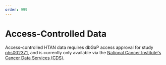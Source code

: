 ```yaml
---
order: 999
---
```


# Access-Controlled Data

Access-controlled HTAN data requires dbGaP access approval for study [phs002371](https://www.ncbi.nlm.nih.gov/projects/gap/cgi-bin/study.cgi?study_id=phs002371.v3.p1), and is currently only available via the [National Cancer Institute's Cancer Data Services (CDS)](https://dataservice.datacommons.cancer.gov/#/home).
